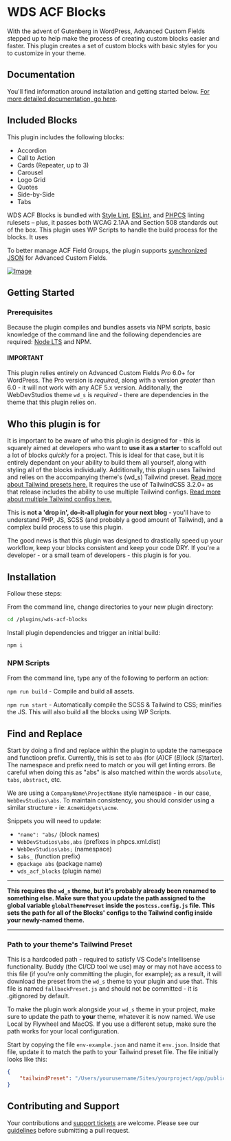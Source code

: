 # WDS ACF Blocks

With the advent of Gutenberg in WordPress, Advanced Custom Fields stepped up to help make the process of creating custom blocks easier and faster. This plugin creates a set of custom blocks with basic styles for you to customize in your theme.

## Documentation

You'll find information around installation and getting started below. [For more detailed documentation, go here](./documentation/Home.md).

## Included Blocks

This plugin includes the following blocks:

-   Accordion
-   Call to Action
-   Cards (Repeater, up to 3)
-   Carousel
-   Logo Grid
-   Quotes
-   Side-by-Side
-   Tabs

WDS ACF Blocks is bundled with [Style Lint](https://stylelint.io/), [ESLint](https://eslint.org/), and [PHPCS](https://github.com/squizlabs/PHP_CodeSniffer) linting rulesets – plus, it passes both WCAG 2.1AA and Section 508 standards out of the box. This plugin uses WP Scripts to handle the build process for the blocks. It uses

To better manage ACF Field Groups, the plugin supports [synchronized JSON](https://www.advancedcustomfields.com/resources/synchronized-json/) for Advanced Custom Fields.

[![Image](https://webdevstudios.com/wp-content/uploads/2018/04/wds-github-banner.png)](https://webdevstudios.com/contact/)

## Getting Started

### Prerequisites

Because the plugin compiles and bundles assets via NPM scripts, basic knowledge of the command line and the following dependencies are required: [Node LTS](https://nodejs.org) and NPM.

#### IMPORTANT

This plugin relies entirely on Advanced Custom Fields _Pro_ 6.0+ for WordPress. The Pro version is _required_, along with a version _greater_ than 6.0 - it will not work with any ACF 5.x version. Additonally, the WebDevStudios theme `wd_s` is _required_ - there are dependencies in the theme that this plugin relies on.

## Who this plugin is for

It is important to be aware of who this plugin is designed for - this is squarely aimed at developers who want to **use it as a starter** to scaffold out a lot of blocks _quickly_ for a project. This is ideal for that case, but it is entirely dependant on your ability to build them all yourself, along with styling all of the blocks individually. Additionally, this plugin uses Tailwind and relies on the accompanying theme's (wd_s) Tailwind preset. [Read more about Tailwind presets here.](https://tailwindcss.com/docs/presets) It requires the use of TailwindCSS 3.2.0+ as that release includes the ability to use multiple Tailwind configs. [Read more about multiple Tailwind configs here.](https://tailwindcss.com/docs/configuration#using-multiple-configurations)

This is **not a 'drop in', do-it-all plugin for your next blog** - you'll have to understand PHP, JS, SCSS (and probably a good amount of Tailwind), and a complex build process to use this plugin.

The good news is that this plugin was designed to drastically speed up your workflow, keep your blocks consistent and keep your code DRY. If you're a developer - or a small team of developers - this plugin is for you.

## Installation

Follow these steps:

From the command line, change directories to your new plugin directory:

```bash
cd /plugins/wds-acf-blocks
```

Install plugin dependencies and trigger an initial build:

```bash
npm i
```

### NPM Scripts

From the command line, type any of the following to perform an action:

`npm run build` - Compile and build all assets.

`npm run start` - Automatically compile the SCSS & Tailwind to CSS; minifies the JS. This will also build all the blocks using WP Scripts.

## Find and Replace

Start by doing a find and replace within the plugin to update the namespace and functioon prefix. Currently, this is set to `abs` (for (_A_)CF (_B_)lock (_S_)tarter). The namespace and prefix need to match or you will get linting errors. Be careful when doing this as "abs" is also matched within the words `absolute`, `tabs`, `abstract`, etc.

We are using a `CompanyName\ProjectName` style namespace - in our case, `WebDevStudios\abs`. To maintain consistency, you should consider using a similar structure - ie: `AcmeWidgets\acme`.

Snippets you will need to update:

-   `"name": "abs/` (block names)
-   `WebDevStudios\abs,abs` (prefixes in phpcs.xml.dist)
-   `WebDevStudios\abs;` (namespace)
-   `$abs_` (function prefix)
-   `@package abs` (package name)
-   `wds_acf_blocks` (plugin name)

---

**This requires the `wd_s` theme, but it's probably already been renamed to something else. Make sure that you update the path assigned to the global variable `globalThemePreset` inside the `postcss.config.js` file. This sets the path for all of the Blocks' configs to the Tailwind config inside your newly-named theme.**

---

### Path to your theme's Tailwind Preset

This is a hardcoded path - required to satisfy VS Code's Intellisense functionality. Buddy (the CI/CD tool we use) may or may not have access to this file (if you're only committing the plugin, for example); as a result, it will download the preset from the `wd_s` theme to your plugin and use that. This file is named `fallbackPreset.js` and should not be committed - it is .gitignored by default.

To make the plugin work alongside your `wd_s` theme in your project, make sure to update the path to **your** theme, whatever it is now named. We use Local by Flywheel and MacOS. If you use a different setup, make sure the path works for your local configuration.

Start by copying the file `env-example.json` and name it `env.json`. Inside that file, update it to match the path to your Tailwind preset file. The file initially looks like this:

```json
{
	"tailwindPreset": "/Users/yourusername/Sites/yourproject/app/public/wp-content/themes/your-wd_s-theme/wds.preset.js"
}
```

## Contributing and Support

Your contributions and [support tickets](https://github.com/WebDevStudios/wds-acf-blocks/issues) are welcome. Please see our [guidelines](https://github.com/WebDevStudios/wds-acf-blocks/blob/main/.github/CONTRIBUTING.md) before submitting a pull request.
